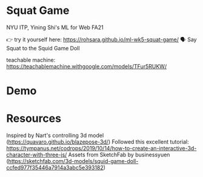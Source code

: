 # Squat Game
NYU ITP, Yining Shi's ML for Web FA21 

👉 try it yourself here: https://rohsara.github.io/ml-wk5-squat-game/
🗣 Say Squat to the Squid Game Doll 

teachable machine: https://teachablemachine.withgoogle.com/models/TFur5RUKW/

# Demo


# Resources

Inspired by Nart's controlling 3d model (https://quavaro.github.io/blazepose-3d/) 
Followed this excellent tutorial: https://tympanus.net/codrops/2019/10/14/how-to-create-an-interactive-3d-character-with-three-js/
Assets from SketchFab by businessyuen (https://sketchfab.com/3d-models/squid-game-doll-ccfed977f35446a7914a3abc5e393182)
